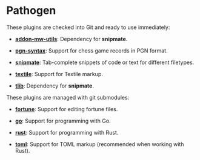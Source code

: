 Pathogen
========

These plugins are checked into Git and ready to use immediately:

  - [**addon-mw-utils**](https://github.com/MarcWeber/vim-addon-mw-utils):
    Dependency for **snipmate**.

  - [**pgn-syntax**](http://www.vim.org/scripts/script.php?script_id=677):
    Support for chess game records in PGN format.

  - [**snipmate**](https://github.com/garbas/vim-snipmate):
    Tab-complete snippets of code or text for different filetypes.

  - [**textile**](https://github.com/timcharper/textile.vim):
    Support for Textile markup.

  - [**tlib**](https://github.com/tomtom/tlib_vim):
    Dependency for **snipmate**.

These plugins are managed with git submodules:

  - [**fortune**](https://github.com/araile/vim-fortune):
    Support for editing fortune files.

  - [**go**](https://github.com/fatih/vim-go):
    Support for programming with Go.

  - [**rust**](https://github.com/rust-lang/rust.vim):
    Support for programming with Rust.

  - [**toml**](https://github.com/cespare/vim-toml):
    Support for TOML markup (recommended when working with Rust).
